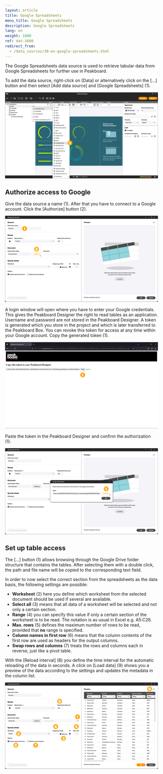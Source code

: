 ```yaml
---
layout: article
title: Google Spreadsheets
menu_title: Google Spreadsheets
description: Google Spreadsheets
lang: en
weight: 1600
ref: dat-1600
redirect_from:
  - /data_sources/30-en-google-spreadsheets.html
---
```


The Google Spreadsheets data source is used to retrieve tabular data from Google Spreadsheets for further use in Peakboard.

To add the data source, right-click on [Data] or alternatively click on the [...] button and then select [Add data source] and [Google Spreadsheets] (1).

![Add data source](/assets/images/data-sources/google/en_google-01.png)

## Authorize access to Google

Give the data source a name (1). After that you have to connect to a Google account.
Click the [Authorize] button (2).

![Authorize Google](/assets/images/data-sources/google/en_google-02.png)

A login window will open where you have to enter your Google credentials. This gives the Peakboard Designer the right to read tables as an application. Username and password are not stored in the Peakboard Designer. A token is generated which you store in the project and which is later transferred to the Peakboard Box. You can revoke this token for access at any time within your Google account. Copy the generated token (1).

![Copy token](/assets/images/data-sources/google/en_google-03.png)

Paste the token in the Peakboard Designer and confirm the authorization (1).

![Insert token](/assets/images/data-sources/google/en_google-04.png)

## Set up table access

The [...] button (1) allows browsing through the Google Drive folder structure that contains the tables.
After selecting them with a double click, the path and file name will be copied to the corresponding text field.

In order to now select the correct section from the spreadsheets as the data basis, the following settings are possible:

* **Worksheet** (2) here you define which worksheet from the selected document should be used if several are available.
* **Select all** (3) means that all data of a worksheet will be selected and not only a certain section.
* **Range** (4) you can specify this value if only a certain section of the worksheet is to be read. The notation is as usual in Excel e.g. A5:C26.
* **Max. rows** (5) defines the maximum number of rows to be read, provided that **no** range is specified.
* **Column names in first row** (6) means that the column contents of the first row are used as headers for the output columns.
* **Swap rows and columns** (7) treats the rows and columns each in reverse, just like a pivot table.

With the [Reload interval] (8) you define the time interval for the automatic reloading of the data in seconds.
A click on [Load data] (9) shows you a preview of the data according to the settings and updates the metadata in the column list.

![Set up access](/assets/images/data-sources/google/en_google-05.png)
